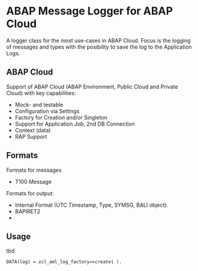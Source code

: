 # ABAP Message Logger for ABAP Cloud

A logger class for the most use-cases in ABAP Cloud. Focus is the logging of messages and types with the posibility to save the log to the Application Logs.

## ABAP Cloud
Support of ABAP Cloud (ABAP Environment, Public Cloud and Private Cloud) with key capabilities:

- Mock- and testable
- Configuration via Settings
- Factory for Creation and/or Singleton
- Support for Application Job, 2nd DB Connection
- Context (data)
- RAP Support

## Formats

Formats for messages

- T100 Message

Formats for output:

- Internal Format (UTC Timestamp, Type, SYMSG, BALI object)
- BAPIRET2
- 

## Usage

tbd

```ABAP
DATA(log) = zcl_aml_log_factory=>create( ).
```
